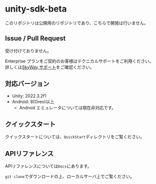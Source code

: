 # unity-sdk-beta

このリポジトリは公開用のリポジトリであり、こちらで開発は行いません。

## Issue / Pull Request

受け付けておりません。

Enterprise プランをご契約のお客様はテクニカルサポートをご利用ください。
詳しくは[SkyWay サポート](https://support.skyway.ntt.com/hc/ja)をご確認ください。

## 対応バージョン

- Unity: 2022.3.2f1
- Android: 8(Oreo)以上
  - Android エミュレータについては現在非対応です。

## クイックスタート

クイックスタートについては、`QuickStart`ディレクトリをご覧ください。

## APIリファレンス

APIリファレンスについては`Docs`にあります。

`git clone`でダウンロードの上、ローカルサーバ上でご覧ください。
